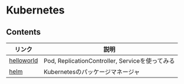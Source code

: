 # Kubernetes

## Contents
| リンク | 説明 |
| --- | --- |
| [helloworld](helloworld.md) | Pod, ReplicationController, Serviceを使ってみる |
| [helm](helloworld.md) | Kubernetesのパッケージマネージャ |
